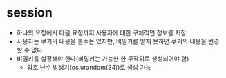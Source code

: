 # session

- 하나의 요청에서 다음 요청까지 사용자에 대한 구체적인 정보를 저장
- 사용자는 쿠키의 내용을 볼수는 있지만, 비밀키를 알지 못하면 쿠키의 내용을 변경할 수 없다
- 비밀키를 설정해야 한다(비밀키는 가능한 한 무작위로 생성되어야 함)
  - 암호 난수 발생기(os.urandom(24))로 생성 가능
